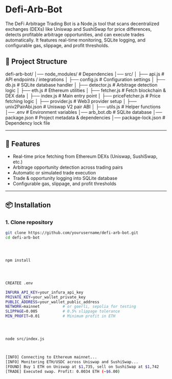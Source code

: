# Defi-Arb-Bot
The DeFi Arbitrage Trading Bot is a Node.js tool that scans decentralized exchanges (DEXs) like Uniswap and SushiSwap for price differences, detects profitable arbitrage opportunities, and can execute trades automatically. It features real-time monitoring, SQLite logging, and configurable gas, slippage, and profit thresholds.





## 📂 Project Structure



defi-arb-bot/
│── node_modules/ # Dependencies
│── src/
│ ├── api.js # API endpoints / integrations
│ ├── config.js # Configuration settings
│ ├── db.js # SQLite database handler
│ ├── detector.js # Arbitrage detection logic
│ ├── eth.js # Ethereum utilities
│ ├── fetcher.js # Fetch blockchain & DEX data
│ ├── index.js # Main entry point
│ ├── priceFetcher.js # Price fetching logic
│ ├── provider.js # Web3 provider setup
│ ├── univ2PairAbi.json # Uniswap V2 pair ABI
│ ├── utils.js # Helper functions
│── .env # Environment variables
│── arb_bot.db # SQLite database
│── package.json # Project metadata & dependencies
│── package-lock.json # Dependency lock file




---

## 🚀 Features
- Real-time price fetching from Ethereum DEXs (Uniswap, SushiSwap, etc.)
- Arbitrage opportunity detection across trading pairs
- Automatic or simulated trade execution
- Trade & opportunity logging into SQLite database
- Configurable gas, slippage, and profit thresholds

---

## 📦 Installation

### 1. Clone repository
```bash
git clone https://github.com/yourusername/defi-arb-bot.git
cd defi-arb-bot




npm install




CREATEE .env

INFURA_API_KEY=your_infura_api_key
PRIVATE_KEY=your_wallet_private_key
PUBLIC_ADDRESS=your_wallet_public_address
NETWORK=mainnet          # or goerli, sepolia for testing
SLIPPAGE=0.005           # 0.5% slippage tolerance
MIN_PROFIT=0.01          # Minimum profit in ETH




node src/index.js



[INFO] Connecting to Ethereum mainnet...
[INFO] Monitoring ETH/USDC across Uniswap and SushiSwap...
[FOUND] Buy 1 ETH on Uniswap at $1,735, sell on SushiSwap at $1,742
[TRADE] Executed swap. Profit: 0.0034 ETH (~$6.00)


